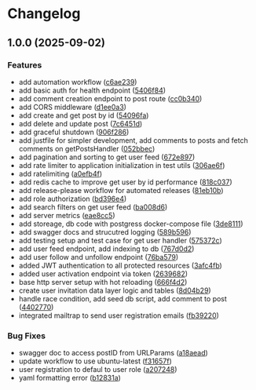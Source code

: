 # Changelog

## 1.0.0 (2025-09-02)


### Features

* add automation workflow ([c6ae239](https://github.com/nikkbh/social-app/commit/c6ae2399aec94a5c06059f01ce20c18840336cf0))
* add basic auth for health endpoint ([5406f84](https://github.com/nikkbh/social-app/commit/5406f84674e7e586457df51b4997522bb89a5747))
* add comment creation endpoint to post route ([cc0b340](https://github.com/nikkbh/social-app/commit/cc0b3408b2ac1fae63d3bc37e132538804b2a288))
* add CORS middleware ([d1ee0a3](https://github.com/nikkbh/social-app/commit/d1ee0a31a3e9a2a3fdc6a62d630fdc652e5ea074))
* add create and get post by id ([54096fa](https://github.com/nikkbh/social-app/commit/54096fa51211ecc8342be20bd4aa0bcffd1f09b2))
* add delete and update post ([7c6451d](https://github.com/nikkbh/social-app/commit/7c6451d2dee4919e61e24ab4017d7ae60efa36b5))
* add graceful shutdown ([906f286](https://github.com/nikkbh/social-app/commit/906f286de5e395d90a07fed5815f80976c90d206))
* add justfile for simpler development, add comments to posts and fetch comments on getPostsHandler ([052bbec](https://github.com/nikkbh/social-app/commit/052bbec6e7f1a59dbf15acf1e260ab1e710e44c0))
* add pagination and sorting to get user feed ([672e897](https://github.com/nikkbh/social-app/commit/672e89794f2c2080cc802c4b74b4d6fe6f1911ba))
* add rate limiter to application initialization in test utils ([306ae6f](https://github.com/nikkbh/social-app/commit/306ae6f71a9c90b167c9cf10c68432cbdb933f89))
* add ratelimiting ([a0efb4f](https://github.com/nikkbh/social-app/commit/a0efb4f440a8b46dc4c951ad9fd79657aa28a076))
* add redis cache to improve get user by id performance ([818c037](https://github.com/nikkbh/social-app/commit/818c0375c3eb348288eb972b30bd3fbfb7785a40))
* add release-please workflow for automated releases ([81eb10b](https://github.com/nikkbh/social-app/commit/81eb10b632a769f78383ba9db5259408bbdffe2a))
* add role authorization ([bd396e4](https://github.com/nikkbh/social-app/commit/bd396e4da657ca125cea8a5f752073afc31a0df5))
* add search filters on get user feed ([ba008d6](https://github.com/nikkbh/social-app/commit/ba008d638d619fe9720522ead661f32f20c9b611))
* add server metrics ([eae8cc5](https://github.com/nikkbh/social-app/commit/eae8cc59ed21f328be16c03c90a56d3d56dbfd18))
* add storeage, db code with postgress docker-compose file ([3de8111](https://github.com/nikkbh/social-app/commit/3de811198dfe55171a37f3319ac5eeb8340ab50f))
* add swagger docs and strucutred logging ([589b596](https://github.com/nikkbh/social-app/commit/589b5963083b0b9706ee0244c40c806a2e2985fb))
* add testing setup and test case for get user handler ([575372c](https://github.com/nikkbh/social-app/commit/575372c81bb5d269bf172583f950d4cd782c79a1))
* add user feed endpoint, add indexing to db ([767d0d2](https://github.com/nikkbh/social-app/commit/767d0d2823940d7a4001efe83971894745e2010d))
* add user follow and unfollow endpoint ([76ba579](https://github.com/nikkbh/social-app/commit/76ba579a7d3480046954d9290df17b40e833e1b1))
* added JWT authentication to all protected resources ([3afc4fb](https://github.com/nikkbh/social-app/commit/3afc4fb7970d3e8707877b19398181a4e00e8b60))
* added user activation endpoint via token ([2639682](https://github.com/nikkbh/social-app/commit/263968201055a94f4aa07c09d113e431d498e919))
* base http server setup with hot reloading ([666f4d2](https://github.com/nikkbh/social-app/commit/666f4d298991b4c26a37d3039b372ac89766d7a3))
* create user invitation data layer logic and tables ([8d04b29](https://github.com/nikkbh/social-app/commit/8d04b2904fb9283969685fc6d010b8ccde3c1e56))
* handle race condition, add seed db script, add comment to post ([4402770](https://github.com/nikkbh/social-app/commit/44027704179ea08274469ca6981bdba0624e159f))
* integrated mailtrap to send user registration emails ([fb39220](https://github.com/nikkbh/social-app/commit/fb39220389c2d3bfec035f37f12bf2b89cf5efd7))


### Bug Fixes

* swagger doc to access postID from URLParams ([a18aead](https://github.com/nikkbh/social-app/commit/a18aeada24a25cedd8a136702aac66e5638a9cb9))
* update workflow to use ubuntu-latest ([f31657f](https://github.com/nikkbh/social-app/commit/f31657fd6fc3cbb6e0fb8f676de161bb323cdf91))
* user registration to defaul to user role ([a207248](https://github.com/nikkbh/social-app/commit/a207248e068e7ecd2d93ab95b1e7270e11c94d15))
* yaml formatting error ([b12831a](https://github.com/nikkbh/social-app/commit/b12831a3fe70c447960266b0786b795256a3fc43))
